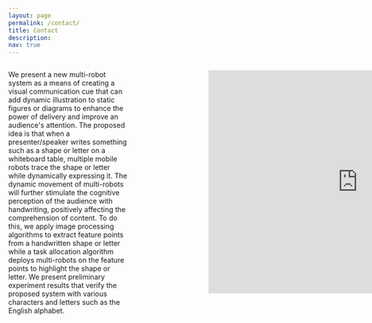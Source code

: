 ```yaml
---
layout: page
permalink: /contact/
title: Contact
description: 
nav: true
---
```


<p style="width: 48%; float: left;">
We present a new multi-robot system as a means of creating a visual communication cue that can add dynamic illustration to static figures or diagrams to enhance the power of delivery and improve an audience's attention. The proposed idea is that when a presenter/speaker writes something such as a shape or letter on a whiteboard table, multiple mobile robots trace the shape or letter while dynamically expressing it. The dynamic movement of multi-robots will further stimulate the cognitive perception of the audience with handwriting, positively affecting the comprehension of content. To do this, we apply image processing algorithms to extract feature points from a handwritten shape or letter while a task allocation algorithm deploys multi-robots on the feature points to highlight the shape or letter. We present preliminary experiment results that verify the proposed system with various characters and letters such as the English alphabet.

<p style="width: 20%; float: right;">
<iframe src="https://www.google.com/maps/embed?pb=!1m18!1m12!1m3!1d11263.132751370831!2d-86.92086896571006!3d40.42731916982026!2m3!1f0!2f0!3f0!3m2!1i1024!2i768!4f13.1!3m3!1m2!1s0x8812e3b5041597db%3A0xa8aac1aa84e1756d!2sPotter%20Engineering%20Center!5e1!3m2!1sen!2sus!4v1636346968806!5m2!1sen!2sus" width="600" height="450" style="border:0;" allowfullscreen="" loading="lazy"></iframe>

<p style="width: 20%; float: left;">


